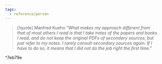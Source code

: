 ```yaml
---
tags:
  - reference/person
---
```

> [!quote] Manfred Kuehn
> _"What makes my approach different from that of most others I read is that I take notes of the papers and books I read, and do not keep the original PDFs of secondary sources, but just refer to my notes. I rarely consult secondary sources again. If I have to do so, it means that I did not do the job right the first time."_

^7eb79e


